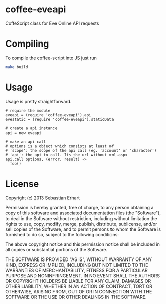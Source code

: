 coffee-eveapi
=============

CoffeScript class for Eve Online API requests

# Compiling
To compile the coffee-script into JS just run
```bash
make build
```

# Usage
Usage is pretty straightforward.
```coffe-script
# require the module
eveapi = (require 'coffee-eveapi').api
evestatic = (require 'coffee-eveapi').staticData

# create a api instance
api = new eveapi

# make an api call
# options is a object which consists at least of 
# 'scope': the scope of the api call (eg. 'account' or 'character')
# 'api': the api to call. Its the url without xml.aspx
api.call options, (error, result) ->
  foo()
```

# License

Copyright (c) 2013 Sebastian Erhart

Permission is hereby granted, free of charge, to any person obtaining a copy of this software and associated documentation files (the "Software"), to deal in the Software without restriction, including without limitation the rights to use, copy, modify, merge, publish, distribute, sublicense, and/or sell copies of the Software, and to permit persons to whom the Software is furnished to do so, subject to the following conditions:

The above copyright notice and this permission notice shall be included in all copies or substantial portions of the Software.

THE SOFTWARE IS PROVIDED "AS IS", WITHOUT WARRANTY OF ANY KIND, EXPRESS OR IMPLIED, INCLUDING BUT NOT LIMITED TO THE WARRANTIES OF MERCHANTABILITY, FITNESS FOR A PARTICULAR PURPOSE AND NONINFRINGEMENT. IN NO EVENT SHALL THE AUTHORS OR COPYRIGHT HOLDERS BE LIABLE FOR ANY CLAIM, DAMAGES OR OTHER LIABILITY, WHETHER IN AN ACTION OF CONTRACT, TORT OR OTHERWISE, ARISING FROM, OUT OF OR IN CONNECTION WITH THE SOFTWARE OR THE USE OR OTHER DEALINGS IN THE SOFTWARE.

